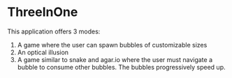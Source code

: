 # ThreeInOne

This application offers 3 modes:
1. A game where the user can spawn bubbles of customizable sizes
2. An optical illusion
3. A game similar to snake and agar.io where the user must navigate a bubble to consume other bubbles. The bubbles progressively speed up.
